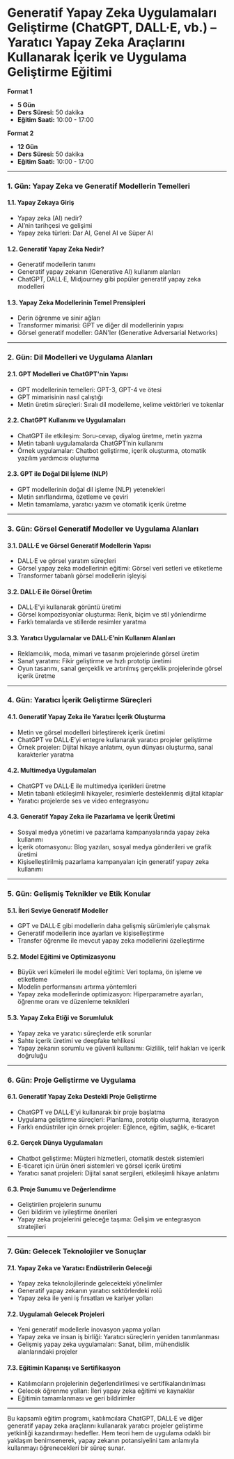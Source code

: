 # **Generatif Yapay Zeka Uygulamaları Geliştirme (ChatGPT, DALL·E, vb.) – Yaratıcı Yapay Zeka Araçlarını Kullanarak İçerik ve Uygulama Geliştirme Eğitimi**

**Format 1**

- **5 Gün**
- **Ders Süresi:** 50 dakika
- **Eğitim Saati:** 10:00 - 17:00

**Format 2**

- **12 Gün**
- **Ders Süresi:** 50 dakika
- **Eğitim Saati:** 10:00 - 17:00

---

### **1. Gün: Yapay Zeka ve Generatif Modellerin Temelleri**

#### **1.1. Yapay Zekaya Giriş**
- Yapay zeka (AI) nedir?
- AI’nin tarihçesi ve gelişimi
- Yapay zeka türleri: Dar AI, Genel AI ve Süper AI

#### **1.2. Generatif Yapay Zeka Nedir?**
- Generatif modellerin tanımı
- Generatif yapay zekanın (Generative AI) kullanım alanları
- ChatGPT, DALL·E, Midjourney gibi popüler generatif yapay zeka modelleri

#### **1.3. Yapay Zeka Modellerinin Temel Prensipleri**
- Derin öğrenme ve sinir ağları
- Transformer mimarisi: GPT ve diğer dil modellerinin yapısı
- Görsel generatif modeller: GAN'ler (Generative Adversarial Networks)

---

### **2. Gün: Dil Modelleri ve Uygulama Alanları**

#### **2.1. GPT Modelleri ve ChatGPT'nin Yapısı**
- GPT modellerinin temelleri: GPT-3, GPT-4 ve ötesi
- GPT mimarisinin nasıl çalıştığı
- Metin üretim süreçleri: Sıralı dil modelleme, kelime vektörleri ve tokenlar

#### **2.2. ChatGPT Kullanımı ve Uygulamaları**
- ChatGPT ile etkileşim: Soru-cevap, diyalog üretme, metin yazma
- Metin tabanlı uygulamalarda ChatGPT’nin kullanımı
- Örnek uygulamalar: Chatbot geliştirme, içerik oluşturma, otomatik yazılım yardımcısı oluşturma

#### **2.3. GPT ile Doğal Dil İşleme (NLP)**
- GPT modellerinin doğal dil işleme (NLP) yetenekleri
- Metin sınıflandırma, özetleme ve çeviri
- Metin tamamlama, yaratıcı yazım ve otomatik içerik üretme

---

### **3. Gün: Görsel Generatif Modeller ve Uygulama Alanları**

#### **3.1. DALL·E ve Görsel Generatif Modellerin Yapısı**
- DALL·E ve görsel yaratım süreçleri
- Görsel yapay zeka modellerinin eğitimi: Görsel veri setleri ve etiketleme
- Transformer tabanlı görsel modellerin işleyişi

#### **3.2. DALL·E ile Görsel Üretim**
- DALL·E'yi kullanarak görüntü üretimi
- Görsel kompozisyonlar oluşturma: Renk, biçim ve stil yönlendirme
- Farklı temalarda ve stillerde resimler yaratma

#### **3.3. Yaratıcı Uygulamalar ve DALL·E’nin Kullanım Alanları**
- Reklamcılık, moda, mimari ve tasarım projelerinde görsel üretim
- Sanat yaratımı: Fikir geliştirme ve hızlı prototip üretimi
- Oyun tasarımı, sanal gerçeklik ve artırılmış gerçeklik projelerinde görsel içerik üretme

---

### **4. Gün: Yaratıcı İçerik Geliştirme Süreçleri**

#### **4.1. Generatif Yapay Zeka ile Yaratıcı İçerik Oluşturma**
- Metin ve görsel modelleri birleştirerek içerik üretimi
- ChatGPT ve DALL·E’yi entegre kullanarak yaratıcı projeler geliştirme
- Örnek projeler: Dijital hikaye anlatımı, oyun dünyası oluşturma, sanal karakterler yaratma

#### **4.2. Multimedya Uygulamaları**
- ChatGPT ve DALL·E ile multimedya içerikleri üretme
- Metin tabanlı etkileşimli hikayeler, resimlerle desteklenmiş dijital kitaplar
- Yaratıcı projelerde ses ve video entegrasyonu

#### **4.3. Generatif Yapay Zeka ile Pazarlama ve İçerik Üretimi**
- Sosyal medya yönetimi ve pazarlama kampanyalarında yapay zeka kullanımı
- İçerik otomasyonu: Blog yazıları, sosyal medya gönderileri ve grafik üretimi
- Kişiselleştirilmiş pazarlama kampanyaları için generatif yapay zeka kullanımı

---

### **5. Gün: Gelişmiş Teknikler ve Etik Konular**

#### **5.1. İleri Seviye Generatif Modeller**
- GPT ve DALL·E gibi modellerin daha gelişmiş sürümleriyle çalışmak
- Generatif modellerin ince ayarları ve kişiselleştirme
- Transfer öğrenme ile mevcut yapay zeka modellerini özelleştirme

#### **5.2. Model Eğitimi ve Optimizasyonu**
- Büyük veri kümeleri ile model eğitimi: Veri toplama, ön işleme ve etiketleme
- Modelin performansını artırma yöntemleri
- Yapay zeka modellerinde optimizasyon: Hiperparametre ayarları, öğrenme oranı ve düzenleme teknikleri

#### **5.3. Yapay Zeka Etiği ve Sorumluluk**
- Yapay zeka ve yaratıcı süreçlerde etik sorunlar
- Sahte içerik üretimi ve deepfake tehlikesi
- Yapay zekanın sorumlu ve güvenli kullanımı: Gizlilik, telif hakları ve içerik doğruluğu

---

### **6. Gün: Proje Geliştirme ve Uygulama**

#### **6.1. Generatif Yapay Zeka Destekli Proje Geliştirme**
- ChatGPT ve DALL·E’yi kullanarak bir proje başlatma
- Uygulama geliştirme süreçleri: Planlama, prototip oluşturma, iterasyon
- Farklı endüstriler için örnek projeler: Eğlence, eğitim, sağlık, e-ticaret

#### **6.2. Gerçek Dünya Uygulamaları**
- Chatbot geliştirme: Müşteri hizmetleri, otomatik destek sistemleri
- E-ticaret için ürün öneri sistemleri ve görsel içerik üretimi
- Yaratıcı sanat projeleri: Dijital sanat sergileri, etkileşimli hikaye anlatımı

#### **6.3. Proje Sunumu ve Değerlendirme**
- Geliştirilen projelerin sunumu
- Geri bildirim ve iyileştirme önerileri
- Yapay zeka projelerini geleceğe taşıma: Gelişim ve entegrasyon stratejileri

---

### **7. Gün: Gelecek Teknolojiler ve Sonuçlar**

#### **7.1. Yapay Zeka ve Yaratıcı Endüstrilerin Geleceği**
- Yapay zeka teknolojilerinde gelecekteki yönelimler
- Generatif yapay zekanın yaratıcı sektörlerdeki rolü
- Yapay zeka ile yeni iş fırsatları ve kariyer yolları

#### **7.2. Uygulamalı Gelecek Projeleri**
- Yeni generatif modellerle inovasyon yapma yolları
- Yapay zeka ve insan iş birliği: Yaratıcı süreçlerin yeniden tanımlanması
- Gelişmiş yapay zeka uygulamaları: Sanat, bilim, mühendislik alanlarındaki projeler

#### **7.3. Eğitimin Kapanışı ve Sertifikasyon**
- Katılımcıların projelerinin değerlendirilmesi ve sertifikalandırılması
- Gelecek öğrenme yolları: İleri yapay zeka eğitimi ve kaynaklar
- Eğitimin tamamlanması ve geri bildirimler

---

Bu kapsamlı eğitim programı, katılımcılara ChatGPT, DALL·E ve diğer generatif yapay zeka araçlarını kullanarak yaratıcı projeler geliştirme yetkinliği kazandırmayı hedefler. Hem teori hem de uygulama odaklı bir yaklaşım benimsenerek, yapay zekanın potansiyelini tam anlamıyla kullanmayı öğrenecekleri bir süreç sunar.